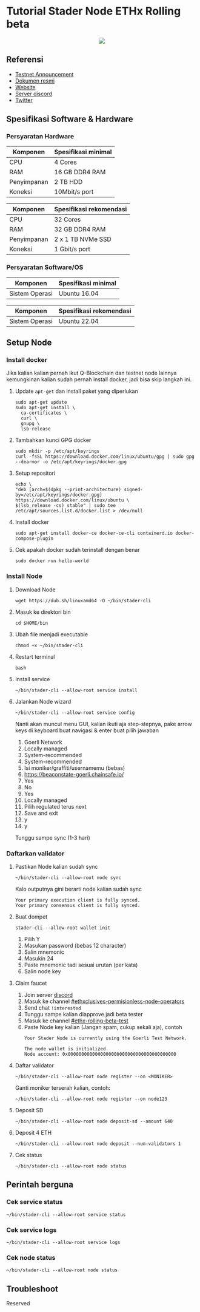 # Tutorial Stader Node ETHx Rolling beta


<p align="center">
  <img height="auto" width="auto" src="https://raw.githubusercontent.com/bayy420-999/airdropfind/main">
</p>

## Referensi

* [Testnet Announcement](https://blog.staderlabs.com/launching-ethx-rolling-beta-on-goerli-testnet-for-permissionless-node-operators-56cf15d05255)
* [Dokumen resmi](https://staderlabs.notion.site/staderlabs/ETHx-Rolling-beta-Support-Guide-3039a5cbf7c449e3982aa7dbd6c68199)
* [Website](https://www.staderlabs.com/)
* [Server discord](https://discord.gg/staderlabs)
* [Twitter](https://twitter.com/staderlabs)

## Spesifikasi Software & Hardware

### Persyaratan Hardware

| Komponen | Spesifikasi minimal |
|----------|---------------------|
|CPU|4 Cores|
|RAM|16 GB DDR4 RAM|
|Penyimpanan|2 TB HDD|
|Koneksi|10Mbit/s port|

| Komponen | Spesifikasi rekomendasi |
|----------|---------------------|
|CPU|32 Cores|
|RAM|32 GB DDR4 RAM|
|Penyimpanan|2 x 1 TB NVMe SSD|
|Koneksi|1 Gbit/s port|

### Persyaratan Software/OS

| Komponen | Spesifikasi minimal |
|----------|---------------------|
|Sistem Operasi|Ubuntu 16.04|

| Komponen | Spesifikasi rekomendasi |
|----------|---------------------|
|Sistem Operasi|Ubuntu 22.04|

## Setup Node

### Install docker

Jika kalian kalian pernah ikut Q-Blockchain dan testnet node lainnya kemungkinan kalian sudah pernah install docker, jadi bisa skip langkah ini.

1. Update `apt-get` dan install paket yang diperlukan
   ```console
   sudo apt-get update
   sudo apt-get install \
     ca-certificates \
     curl \
     gnupg \
     lsb-release
   ```
2. Tambahkan kunci GPG docker
   ```console
   sudo mkdir -p /etc/apt/keyrings
   curl -fsSL https://download.docker.com/linux/ubuntu/gpg | sudo gpg --dearmor -o /etc/apt/keyrings/docker.gpg
   ```
3. Setup repositori
   ```console
   echo \
   "deb [arch=$(dpkg --print-architecture) signed-by=/etc/apt/keyrings/docker.gpg] https://download.docker.com/linux/ubuntu \
   $(lsb_release -cs) stable" | sudo tee /etc/apt/sources.list.d/docker.list > /dev/null
   ```
4. Install docker
   ```console
   sudo apt-get install docker-ce docker-ce-cli containerd.io docker-compose-plugin
   ```
5. Cek apakah docker sudah terinstall dengan benar
   ```console
   sudo docker run hello-world
   ```

### Install Node
1. Download Node
   ```console
   wget https://dub.sh/linuxamd64 -O ~/bin/stader-cli
   ```
2. Masuk ke direktori bin
   ```console
   cd $HOME/bin
   ```
3. Ubah file menjadi executable
   ```console
   chmod +x ~/bin/stader-cli
   ```
4. Restart terminal
   ```console
   bash
   ```
5. Install service
   ```console
   ~/bin/stader-cli --allow-root service install
   ```
6. Jalankan Node wizard
   ```console
   ~/bin/stader-cli --allow-root service config
   ```
   Nanti akan muncul menu GUI, kalian ikuti aja step-stepnya, pake arrow keys di keyboard buat navigasi & enter buat pilih jawaban

   1. Goerli Network
   2. Locally managed
   3. System-recommended
   4. System-recommended
   5. Isi moniker/graffiti/usernamemu (bebas)
   6. https://beaconstate-goerli.chainsafe.io/
   7. Yes 
   8. No 
   9. Yes 
   10. Locally managed
   11. Pilih regulated terus next
   12. Save and exit
   13. y
   14. y

   Tunggu sampe sync (1-3 hari)

### Daftarkan validator
1. Pastikan Node kalian sudah sync
   ```console
   ~/bin/stader-cli --allow-root node sync
   ```

   Kalo outputnya gini berarti node kalian sudah sync
   ```console
   Your primary execution client is fully synced.
   Your primary consensus client is fully synced.
   ```
2. Buat dompet
   ```console
   stader-cli --allow-root wallet init
   ```
   
   1. Pilih Y
   2. Masukan password (bebas 12 character)
   3. Salin mnemonic
   4. Masukin 24
   5. Paste mnemonic tadi sesuai urutan (per kata)
   6. Salin node key

3. Claim faucet
   1. Join server [discord](https://discord.gg/staderlabs)
   2. Masuk ke channel [#ethxclusives-permisionless-node-operators](https://discord.com/channels/839544036984750120/1079816702017155072)
   3. Send chat `!interested`
   4. Tunggu sampe kalian diapprove jadi beta tester
   5. Masuk ke channel [#ethx-rolling-beta-test](https://discord.com/channels/839544036984750120/1089835916274708490)
   6. Paste Node key kalian (Jangan spam, cukup sekali aja), contoh
      ```console
      Your Stader Node is currently using the Goerli Test Network.

      The node wallet is initialized.
      Node account: 0x0000000000000000000000000000000000000000
      ```
4. Daftar validator
   ```console
   ~/bin/stader-cli --allow-root node register --on <MONIKER>
   ```

   Ganti moniker terserah kalian, contoh:
   
   ```console
   ~/bin/stader-cli --allow-root node register --on node123
   ```
5. Deposit SD
   ```console
   ~/bin/stader-cli --allow-root node deposit-sd --amount 640
   ```
6. Deposit 4 ETH
   ```console
   ~/bin/stader-cli --allow-root node deposit --num-validators 1
   ```
7. Cek status
   ```console
   ~/bin/stader-cli --allow-root node status
   ```

## Perintah berguna

### Cek service status
```console
~/bin/stader-cli --allow-root service status
```

### Cek service logs
```console
~/bin/stader-cli --allow-root service logs
```

### Cek node status
```console
~/bin/stader-cli --allow-root node status
```

## Troubleshoot
Reserved